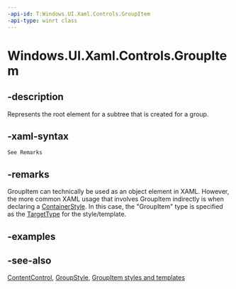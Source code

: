 ```yaml
---
-api-id: T:Windows.UI.Xaml.Controls.GroupItem
-api-type: winrt class
---
```


<!-- Class syntax.
public class GroupItem : Windows.UI.Xaml.Controls.ContentControl, Windows.UI.Xaml.Controls.IGroupItem
-->

# Windows.UI.Xaml.Controls.GroupItem

## -description
Represents the root element for a subtree that is created for a group.

## -xaml-syntax
```xaml
See Remarks
```


## -remarks
GroupItem can technically be used as an object element in XAML. However, the more common XAML usage that involves GroupItem indirectly is when declaring a [ContainerStyle](groupstyle_containerstyle.md). In this case, the "GroupItem" type is specified as the [TargetType](controltemplate_targettype.md) for the style/template.

## -examples

## -see-also
[ContentControl](contentcontrol.md), [GroupStyle](groupstyle.md), [GroupItem styles and templates](https://msdn.microsoft.com/library/38f03fac-11c9-4a17-a30b-eea52ce322dc)
